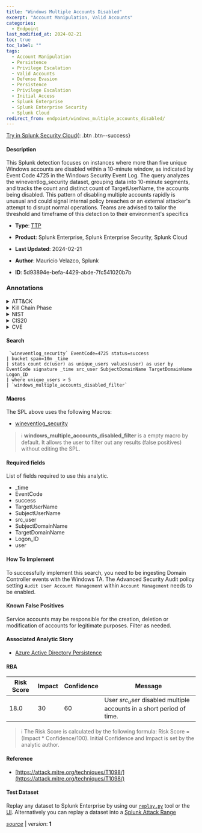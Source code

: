 ```yaml
---
title: "Windows Multiple Accounts Disabled"
excerpt: "Account Manipulation, Valid Accounts"
categories:
  - Endpoint
last_modified_at: 2024-02-21
toc: true
toc_label: ""
tags:
  - Account Manipulation
  - Persistence
  - Privilege Escalation
  - Valid Accounts
  - Defense Evasion
  - Persistence
  - Privilege Escalation
  - Initial Access
  - Splunk Enterprise
  - Splunk Enterprise Security
  - Splunk Cloud
redirect_from: endpoint/windows_multiple_accounts_disabled/
---
```




[Try in Splunk Security Cloud](https://www.splunk.com/en_us/cyber-security.html){: .btn .btn--success}

#### Description

This Splunk detection focuses on instances where more than five unique Windows accounts are disabled within a 10-minute window, as indicated by Event Code 4725 in the Windows Security Event Log. The query analyzes the wineventlog_security dataset, grouping data into 10-minute segments, and tracks the count and distinct count of TargetUserName, the accounts being disabled. This pattern of disabling multiple accounts rapidly is unusual and could signal internal policy breaches or an external attacker&#39;s attempt to disrupt normal operations. Teams are advised to tailor the threshold and timeframe of this detection to their environment&#39;s specifics

- **Type**: [TTP](https://github.com/splunk/security_content/wiki/Detection-Analytic-Types)
- **Product**: Splunk Enterprise, Splunk Enterprise Security, Splunk Cloud

- **Last Updated**: 2024-02-21
- **Author**: Mauricio Velazco, Splunk
- **ID**: 5d93894e-befa-4429-abde-7fc541020b7b

### Annotations
<details>
  <summary>ATT&CK</summary>

<div markdown="1">

#### [ATT&CK](https://attack.mitre.org/)

| ID          | Technique   | Tactic         |
| ----------- | ----------- |--------------- |
| [T1098](https://attack.mitre.org/techniques/T1098/) | Account Manipulation | Persistence, Privilege Escalation |

| [T1078](https://attack.mitre.org/techniques/T1078/) | Valid Accounts | Defense Evasion, Persistence, Privilege Escalation, Initial Access |

</div>
</details>


<details>
  <summary>Kill Chain Phase</summary>

<div markdown="1">

* Installation
* Exploitation
* Delivery


</div>
</details>


<details>
  <summary>NIST</summary>

<div markdown="1">

* DE.CM



</div>
</details>

<details>
  <summary>CIS20</summary>

<div markdown="1">

* CIS 10



</div>
</details>

<details>
  <summary>CVE</summary>

<div markdown="1">


</div>
</details>


#### Search

```
 `wineventlog_security` EventCode=4725 status=success 
| bucket span=10m _time 
| stats count dc(user) as unique_users values(user) as user by EventCode signature _time src_user SubjectDomainName TargetDomainName Logon_ID 
| where unique_users > 5 
| `windows_multiple_accounts_disabled_filter`
```

#### Macros
The SPL above uses the following Macros:
* [wineventlog_security](https://github.com/splunk/security_content/blob/develop/macros/wineventlog_security.yml)

> :information_source:
> **windows_multiple_accounts_disabled_filter** is a empty macro by default. It allows the user to filter out any results (false positives) without editing the SPL.



#### Required fields
List of fields required to use this analytic.
* _time
* EventCode
* success
* TargetUserName
* SubjectUserName
* src_user
* SubjectDomainName
* TargetDomainName
* Logon_ID
* user



#### How To Implement
To successfully implement this search, you need to be ingesting Domain Controller events with the Windows TA. The Advanced Security Audit policy setting `Audit User Account Management` within `Account Management` needs to be enabled.
#### Known False Positives
Service accounts may be responsible for the creation, deletion or modification of accounts for legitimate purposes. Filter as needed.

#### Associated Analytic Story
* [Azure Active Directory Persistence](/stories/azure_active_directory_persistence)




#### RBA

| Risk Score  | Impact      | Confidence   | Message      |
| ----------- | ----------- |--------------|--------------|
| 18.0 | 30 | 60 | User $src_user$ disabled multiple accounts in a short period of time. |


> :information_source:
> The Risk Score is calculated by the following formula: Risk Score = (Impact * Confidence/100). Initial Confidence and Impact is set by the analytic author.


#### Reference

* [https://attack.mitre.org/techniques/T1098/](https://attack.mitre.org/techniques/T1098/)



#### Test Dataset
Replay any dataset to Splunk Enterprise by using our [`replay.py`](https://github.com/splunk/attack_data#using-replaypy) tool or the [UI](https://github.com/splunk/attack_data#using-ui).
Alternatively you can replay a dataset into a [Splunk Attack Range](https://github.com/splunk/attack_range#replay-dumps-into-attack-range-splunk-server)




[*source*](https://github.com/splunk/security_content/tree/develop/detections/endpoint/windows_multiple_accounts_disabled.yml) \| *version*: **1**